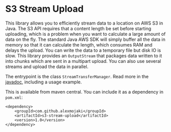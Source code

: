 # S3 Stream Upload

This library allows you to efficiently stream data to a location on AWS S3 in Java. The S3 API requires that a content
length be set before starting uploading, which is a problem when you want to calculate a large amount of data on the fly.
The standard Java AWS SDK will simply buffer all the data in memory so that it can calculate the length, which consumes
RAM and delays the upload. You can write the data to a temporary file but disk IO is slow. This library provides
an `OutputStream` that packages data written to it into chunks which are sent in a multipart upload. You can also use
several streams and upload the data in parallel.

The entrypoint is the class `StreamTransferManager`. Read more in the
[javadoc](http://alexmojaki.github.io/s3-stream-upload/javadoc/apidocs/alex/mojaki/s3upload/StreamTransferManager.html),
including a usage example.

This is available from maven central. You can include it as a dependency in `pom.xml`:

```
<dependency>
    <groupId>com.github.alexmojaki</groupId>
    <artifactId>s3-stream-upload</artifactId>
    <version>1.0</version>
</dependency>
```
